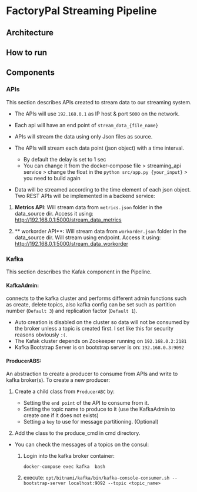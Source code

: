 # FactoryPal Streaming Pipeline

## Architecture
## How to run

## Components
### APIs
This section describes APIs created to stream data to our streaming system. 

* The APIs will use `192.168.0.1` as IP host & port `5000` on the network.
* Each api will have an end point of `stream_data_{file_name}`
* APIs will stream the data using only Json files as source.
* The APIs will stream each data point (json object) with a time interval.
    
    * By default the delay is set to 1 sec
    * You can change it from the docker-compose file > streaming_api service > change the float in the `python src/app.py {your_input}` > you need to build again
* Data will be streamed according to the time element of each json object.
Two REST APIs will be implemented in a backend service:

1. **Metrics API**: Will stream data from `metrics.json` folder in the data_source dir. Access it using: http://192.168.0.1:5000/stream_data_metrics

2. ** workorder API**: Will stream data from `workorder.json` folder in the data_source dir. Will stream using endpoint. Access it using: http://192.168.0.1:5000/stream_data_workorder

### Kafka
This section describes the Kafak component in the Pipeline.

#### KafkaAdmin:
connects to the kafka cluster and performs different admin functions such as create, delete topics, also kafka config can be set such as partition number (`Default 3`) and replication factor (`Default 1`).
* Auto creation is disabled on the cluster so data will not be consumed by the broker unless a topic is created first. I set like this for security reasons obviously `:(`.
* The Kafak cluster depends on Zookeeper running on `192.168.0.2:2181`
* Kafka Bootstrap Server is on bootstrap server is on: `192.168.0.3:9092`

#### ProducerABS:
An abstraction to create a producer to consume from APIs and write to kafka broker(s). To create a new producer:
1. Create a child class from `ProducerABC` by:
    
    * Setting the `end point` of the API to consume from it.
    * Setting the topic name to produce to it (use the KafkaAdmin to create one if it does not exists)
    * Setting a `key` to use for message partitioning. (Optional)
2. Add the class to the produce_cmd in cmd directory.

* You can check the messages of a topics on the consul:

    1. Login into the kafka broker container:
        ```
        docker-compose exec kafka  bash
        ```
    2. execute:
    ``` opt/bitnami/kafka/bin/kafka-console-consumer.sh --bootstrap-server localhost:9092 --topic <topic_name> ```

